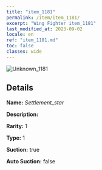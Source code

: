 ```yaml
---
title: "item_1181"
permalink: /item/item_1181/
excerpt: "Wing Fighter item_1181"
last_modified_at: 2023-09-02
locale: en
ref: "item_1181.md"
toc: false
classes: wide
---
```



 ![Unknown_1181](/images/item/Settlement_star_p.png)



## Details

 **Name:** *Settlement_star* 

 **Description:** 

 **Rarity:** 1 

 **Type:** 1 

 **Suction:** true 

 **Auto Suction:** false 


